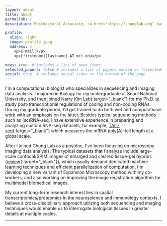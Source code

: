 ```yaml
---
layout: about
title: about
permalink: /
description: Postdoctoral Associate, <a href="https://chunglab.org" target="_blank">Chung Lab</a> at MIT.

profile:
  align: right
  image: profile.jpeg
  address: >
    <p>E-mail:</p>
    <p>[firstname][lastname] AT mit.edu</p>

news: true  # includes a list of news items
selected_papers: false # includes a list of papers marked as "selected={true}"
social: true  # includes social icons at the bottom of the page
---
```


I'm a computational biologist who specializes in sequencing and imaging data analysis. I majored in Biology for my undergraduate at Seoul National University, and then joined [Narry Kim Lab](https://narrykim.org){:target="_blank"} for my Ph.D. to study post-transcriptional regulations of coding and non-coding RNAs. During my graduate period, I'd got trained to do both wet and computational work with an emphasis on the latter. Besides typical sequencing methods such as (sc)RNA-seq, I have extensive experience in preparing and analyzing custom RNA-seq datasets, for example, [TAIL-seq](https://www.illumina.com/science/sequencing-method-explorer/kits-and-arrays/tail-seq.html){:target="_blank"} which measures the mRNA poly(A)-tail length at a global scale.

After I joined Chung Lab as a postdoc, I've been focusing on microscopy imaging data analysis. The typical datasets that I analyze include large-scale confocal/SPIM images of enlarged and cleared tissue-gel hybrids ([review](https://www.nature.com/articles/s41583-019-0250-1){:target="_blank"}), which usually demand dedicated machine learning techniques and efficient parallelization of computation. I'm developing a new variant of Expansion Microscopy method with my co-workers, and also working on improving the image registration algorithm for multimodal biomedical images.

My current long-term research interest lies in spatial transcriptomics/proteomics in the neuroscience and immunology contexts. I believe a cross-disciplinary approach utilizing both sequencing and imaging techniques would enable us to interrogate biological tissues in greater details at multiple scales.

---
